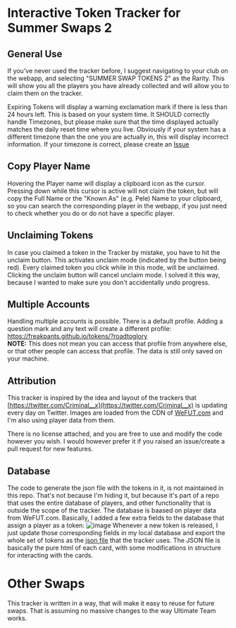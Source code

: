# Interactive Token Tracker for Summer Swaps 2

## General Use
If you've never used the tracker before, I suggest navigating to your club on the webapp, and selecting "SUMMER SWAP TOKENS 2" as the Rarity. This will show you all the players you have already collected and will allow you to claim them on the tracker. 

Expiring Tokens will display a warning exclamation mark if there is less than 24 hours left. This is based on your system time. It SHOULD correctly handle Timezones, but please make sure that the time displayed actually matches the daily reset time where you live. Obviously if your system has a different timezone than the one you are actually in, this will display incorrect information. If your timezone is correct, please create an [Issue](https://github.com/freakpants/tokens/issues/new)

## Copy Player Name
Hovering the Player name will display a clipboard icon as the cursor. Pressing down while this cursor is active will not claim the token, but will copy the Full Name or the "Known As" (e.g. Pele) Name to your clipboard, so you can search the corresponding player in the webapp, if you just need to check whether you do or do not have a specific player.

## Unclaiming Tokens
In case you claimed a token in the Tracker by mistake, you have to hit the unclaim button. This activates unclaim mode (indicated by the button being red). Every claimed token you click while in this mode, will be unclaimed. Clicking the unclaim button will cancel unclaim mode. I solved it this way, because I wanted to make sure you don't accidentally undo progress.

## Multiple Accounts
Handling multiple accounts is possible. There is a default profile. Adding a question mark and any text will create a different profile:
https://freakpants.github.io/tokens/?roadtoglory  
**NOTE:** This does not mean you can access that profile from anywhere else, or that other people can access that profile. The data is still only saved on your machine.

## Attribution
This tracker is inspired by the idea and layout of the trackers that [https://twitter.com/Criminal__x](https://twitter.com/Criminal__x) is updating every day on Twitter.
Images are loaded from the CDN of [WeFUT.com](http://WeFUT.com) and I'm also using player data from them.

There is no license attached, and you are free to use and modify the code however you wish. I would however prefer it if you raised an issue/create a pull request for new features.

## Database
The code to generate the json file with the tokens in it, is not maintained in this repo. That's not because I'm hiding it, but because it's part of a repo that uses the entire database of players, and other functionality that is outside the scope of the tracker. The database is baased on player data from WeFUT.com.
Basically, I added a few extra fields to the database that assign a player as a token: 
![image](https://user-images.githubusercontent.com/12885929/184117414-1581c155-dbfb-4b5c-b7e6-87bac08e4e10.png)
Whenever a new token is released, I just update those corresponding fields in my local database and export the whole set of tokens as the [json file](https://github.com/freakpants/tokens/blob/main/players.json) that the tracker uses. The JSON file is basically the pure html of each card, with some modifications in structure for interacting with the cards.

# Other Swaps
This tracker is written in a way, that will make it easy to reuse for future swaps. That is assuming no massive changes to the way Ultimate Team works.



